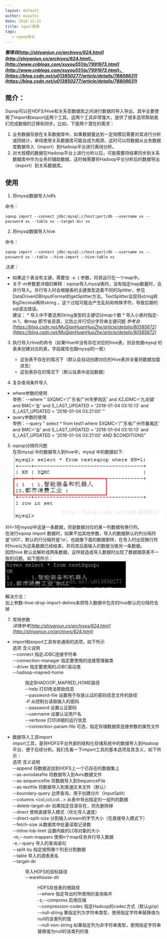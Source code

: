 ```yaml
---
layout: default
author: muyalei
date: 2018-12-21
title: sqool使用
tags:
   - sqoop相关
---
```



***整理自[http://shiyanjun.cn/archives/624.html](http://shiyanjun.cn/archives/624.html)、[http://www.cnblogs.com/xuyou551/p/7991973.html](http://www.cnblogs.com/xuyou551/p/7991973.html)、[https://blog.csdn.net/u013850277/article/details/78808631](https://blog.csdn.net/u013850277/article/details/78808631)***

## 简介：

Sqoop可以在HDFS/Hive和关系型数据库之间进行数据的导入导出，其中主要使用了import和export这两个工具。这两个工具非常强大，提供了很多选项帮助我们完成数据的迁移和同步。比如，下面两个潜在的需求：
  1. 业务数据存放在关系数据库中，如果数据量达到一定规模后需要对其进行分析或同统计，单纯使用关系数据库可能会成为瓶颈，这时可以将数据从业务数据库数据导入（import）到Hadoop平台进行离线分析。
  2. 对大规模的数据在Hadoop平台上进行分析以后，可能需要将结果同步到关系数据库中作为业务的辅助数据，这时候需要将Hadoop平台分析后的数据导出（export）到关系数据库。


## 使用

1. 将mysql数据导入hdfs

命令：
```
sqoop import --connect jdbc:mysql://host:port/db --username xx --password xx --table xx --target-dir xx
```

2. 将mysql数据导入hive

命令：
```
sqoop import --connect jdbc:mysql://host:port/db --username xx --password xx --table --hive-import --hive-table xx
```
*注意：*
   * 如果这个表没有主键，需要加 `-m 1` 参数，将其运行在一个map中。
   * 关于-m参数更详细的解释：sqoop导入mysql表时，没有指定map数量时，会并行导入。并行导入时会根据表的主键类型选着不同的Splitter，参见DataDrivenDBInputFormat的getSplitter方法，TextSplitter会现将string转BigDecimal再转string ，这个过程可能会产生乱码和特殊字符，导致后期的sql语法错误。<br/>
   建议：
    * 导入中不要选用String类型的主键切分map个数 
    * 导入小表时指定-m 1，单map 即节省资源，又防止并行切分字符串主键问题
   *参考自[https://blog.csdn.net/MuQianHuanHuoZhe/article/details/80585672](https://blog.csdn.net/MuQianHuanHuoZhe/article/details/80585672)*

3. 执行导入Hive的命令（如果Hive中没有存在对应的hive表，则会依据mysql 的表来创建对应的表，字段属性也跟mysql的一致）
   * 这张表不存在的情况下（默认会自动创建对应的Hive表并全量将数据加载进去）
   * 这张表存在的情况下（默认往表中追加数据）

4. 复杂查询条件导入
  * where参数的使用<br/>
  举例：--where " SXQMC='广东省广州市萝岗区' and XZJDMC='九龙镇' and BMC='女' and S_LAST_UPDATED > '2018-01-04 03:10:13'  and  S_LAST_UPDATED < '2018-01-04 03:21:00' " <br/>
  * query参数的使用<br/>
  举例：--query " select * from test1  where SXQMC='广东省广州市番禺区' and BMC='女' and S_LAST_UPDATED > '2018-01-04 03:10:13'  and  S_LAST_UPDATED < '2018-01-04 03:21:00'  AND \$CONDITIONS" 

5. sqoop分隔符问题<br/>
  在将mysql 中的数据导入到hive中，mysql 中的数据如下:<br/>
  ![2018-12-21-sqoop使用_图片1.png](https://github.com/muyalei/muyalei.github.io/blob/gh-pages/img/2018-12-21-sqoop%E4%BD%BF%E7%94%A8_%E5%9B%BE%E7%89%871.png)

  XH=1在mysql中这是一条数据，但是数据对应的某一列数据有换行符。<br/>
  在进行sqoop import 数据时，如果不加其他参数，导入的数据默认的列分隔符是’\001’，默认的行分隔符是’\n’。也就像下面的数据那样，在导入时出现换行符时hive以为这条数据已经结束，并将其后面输入的数据当做另一条数据。<br/> 
  因而hive 默认会解析成两条数据，这样就造成导入数据时出现了数据跟原表不一致的问题。如下图所示：<br/>
  ![2018-12-21-sqoop使用_图片2.png](https://github.com/muyalei/muyalei.github.io/blob/gh-pages/img/2018-12-21-sqoop%E4%BD%BF%E7%94%A8_%E5%9B%BE%E7%89%872.png)
  
  解决方法：<br/>
  加上参数–hive-drop-import-delims来把导入数据中包含的hive默认的分隔符去掉 <br/>
    

7. 常用参数<br/>
  *详情参考[http://shiyanjun.cn/archives/624.html](http://shiyanjun.cn/archives/624.html)*

  * import和export工具有些通用的选项，如下所示<br/>
  选项	                                     含义说明<br/>
  --connect <jdbc-uri>	                 指定JDBC连接字符串<br/>
  --connection-manager <class-name>	     指定要使用的连接管理器类<br/>
  --driver <class-name>	                 指定要使用的JDBC驱动类<br/>
  --hadoop-mapred-home <dir>	         指定$HADOOP_MAPRED_HOME路径<br/>
  --help	                             打印用法帮助信息<br/>
  --password-file	                     设置用于存放认证的密码信息文件的路径<br/>
  -P	                                 从控制台读取输入的密码<br/>
  --password <password>	                 设置认证密码<br/>
  --username <username>	                 设置认证用户名<br/>
  --verbose	                             打印详细的运行信息<br/>
  --connection-param-file <filename>	 可选，指定存储数据库连接参数的属性文件<br/>

  * 数据导入工具import<br/>
  import工具，是将HDFS平台外部的结构化存储系统中的数据导入到Hadoop平台，便于后续分析。我们先看一下import工具的基本选项及其含义，如下所示：<br/>
  选项	                              含义说明 <br/>
  --append	                       将数据追加到HDFS上一个已存在的数据集上<br/>
  --as-avrodatafile	               将数据导入到Avro数据文件<br/>
  --as-sequencefile	               将数据导入到SequenceFile<br/>
  --as-textfile	                   将数据导入到普通文本文件（默认）<br/>
  --boundary-query <statement>	   边界查询，用于创建分片（InputSplit）<br/>
  --columns <col,col,col…>	       从表中导出指定的一组列的数据<br/>
  --delete-target-dir	           如果指定目录存在，则先删除掉<br/>
  --direct	                       使用直接导入模式（优化导入速度）<br/>
  --direct-split-size <n>	       分割输入stream的字节大小（在直接导入模式下）<br/>
  --fetch-size <n>	               从数据库中批量读取记录数<br/>
  --inline-lob-limit <n>	       设置内联的LOB对象的大小<br/>
  -m,--num-mappers <n>	           使用n个map任务并行导入数据<br/>
  -e,--query <statement>           导入的查询语句<br/>
  --split-by <column-name>	       指定按照哪个列去分割数据<br/>
  --table <table-name>	           导入的源表表名<br/>
  --target-dir <dir>	           导入HDFS的目标路径<br/>
  --warehouse-dir <dir>	           HDFS存放表的根路径<br/>
  --where <where clause>	       指定导出时所使用的查询条件<br/>
  -z,--compress	                   启用压缩<br/>
  --compression-codec <c>	       指定Hadoop的codec方式（默认gzip）<br/>
  --null-string <null-string>	   果指定列为字符串类型，使用指定字符串替换值为null的该类列的值<br/>
  --null-non-string <null-string>  如果指定列为非字符串类型，使用指定字符串替换值为null的该类列的值<br/>
  
  













